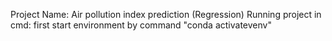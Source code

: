 Project Name: Air pollution index prediction (Regression)
Running project in cmd: 
first start environment by command "conda activatevenv\"